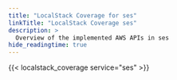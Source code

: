 ```yaml
---
title: "LocalStack Coverage for ses"
linkTitle: "LocalStack Coverage ses"
description: >
  Overview of the implemented AWS APIs in ses
hide_readingtime: true
---
```


{{< localstack_coverage service="ses" >}}

